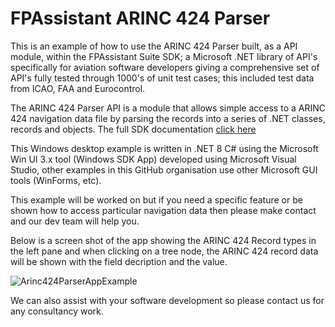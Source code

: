 # FPAssistant ARINC 424 Parser

This is an example of how to use the ARINC 424 Parser built, as a API module, within the FPAssistant Suite SDK; a Microsoft .NET library of API's specifically for aviation software developers giving a comprehensive set of API's fully tested through 1000's of unit test cases; this included test data from ICAO, FAA and Eurocontrol.

The ARINC 424 Parser API is a module that allows simple access to a ARINC 424 navigation data file by parsing the records into a series of .NET classes, records and objects. The full SDK documentation [click here](http://api.fpassistant.com/)

This Windows desktop example is written in .NET 8 C# using the Microsoft Win UI 3.x tool (Windows SDK App) developed using Microsoft Visual Studio, other examples in this GitHub organisation use other Microsoft GUI tools (WinForms, etc).

This example will be worked on but if you need a specific feature or be shown how to access particular navigation data then please make contact and our dev team will help you.

Below is a screen shot of the app showing the ARINC 424 Record types in the left pane and when clicking on a tree node, the ARINC 424 record data will be shown with the field decription and the value.

![Arinc424ParserAppExample](https://github.com/user-attachments/assets/948689d0-829d-41ac-8143-49069acace9c)

We can also assist with your software development so please contact us for any consultancy work.

